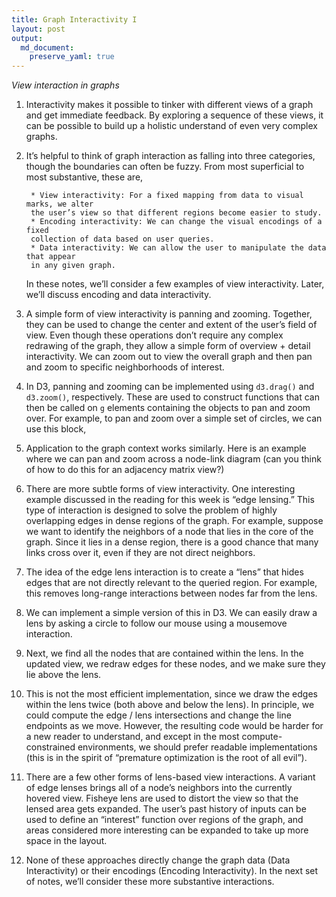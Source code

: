 ```yaml
---
title: Graph Interactivity I
layout: post
output: 
  md_document:
    preserve_yaml: true
---
```


*View interaction in graphs*

1.  Interactivity makes it possible to tinker with different views of a
    graph and get immediate feedback. By exploring a sequence of these
    views, it can be possible to build up a holistic understand of even
    very complex graphs.

2.  It’s helpful to think of graph interaction as falling into three
    categories, though the boundaries can often be fuzzy. From most
    superficial to most substantive, these are,

         * View interactivity: For a fixed mapping from data to visual marks, we alter
         the user’s view so that different regions become easier to study.
         * Encoding interactivity: We can change the visual encodings of a fixed
         collection of data based on user queries.
         * Data interactivity: We can allow the user to manipulate the data that appear
         in any given graph.

    In these notes, we’ll consider a few examples of view interactivity.
    Later, we’ll discuss encoding and data interactivity.

3.  A simple form of view interactivity is panning and zooming.
    Together, they can be used to change the center and extent of the
    user’s field of view. Even though these operations don’t require any
    complex redrawing of the graph, they allow a simple form of
    overview + detail interactivity. We can zoom out to view the overall
    graph and then pan and zoom to specific neighborhoods of interest.

4.  In D3, panning and zooming can be implemented using `d3.drag()` and
    `d3.zoom()`, respectively. These are used to construct functions
    that can then be called on `g` elements containing the objects to
    pan and zoom over. For example, to pan and zoom over a simple set of
    circles, we can use this block,

5.  Application to the graph context works similarly. Here is an example
    where we can pan and zoom across a node-link diagram (can you think
    of how to do this for an adjacency matrix view?)

6.  There are more subtle forms of view interactivity. One interesting
    example discussed in the reading for this week is “edge lensing.”
    This type of interaction is designed to solve the problem of highly
    overlapping edges in dense regions of the graph. For example,
    suppose we want to identify the neighbors of a node that lies in the
    core of the graph. Since it lies in a dense region, there is a good
    chance that many links cross over it, even if they are not direct
    neighbors.

7.  The idea of the edge lens interaction is to create a “lens” that
    hides edges that are not directly relevant to the queried region.
    For example, this removes long-range interactions between nodes far
    from the lens.

8.  We can implement a simple version of this in D3. We can easily draw
    a lens by asking a circle to follow our mouse using a mousemove
    interaction.

9.  Next, we find all the nodes that are contained within the lens. In
    the updated view, we redraw edges for these nodes, and we make sure
    they lie above the lens.

10. This is not the most efficient implementation, since we draw the
    edges within the lens twice (both above and below the lens). In
    principle, we could compute the edge / lens intersections and change
    the line endpoints as we move. However, the resulting code would be
    harder for a new reader to understand, and except in the most
    compute-constrained environments, we should prefer readable
    implementations (this is in the spirit of “premature optimization is
    the root of all evil”).

11. There are a few other forms of lens-based view interactions. A
    variant of edge lenses brings all of a node’s neighbors into the
    currently hovered view. Fisheye lens are used to distort the view so
    that the lensed area gets expanded. The user’s past history of
    inputs can be used to define an “interest” function over regions of
    the graph, and areas considered more interesting can be expanded to
    take up more space in the layout.

12. None of these approaches directly change the graph data (Data
    Interactivity) or their encodings (Encoding Interactivity). In the
    next set of notes, we’ll consider these more substantive
    interactions.
